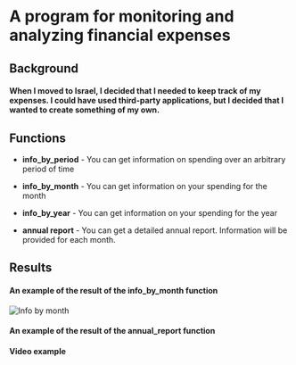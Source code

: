 # A program for monitoring and analyzing financial expenses

## Background
#### When I moved to Israel, I decided that I needed to keep track of my expenses. I could have used third-party applications, but I decided that I wanted to create something of my own.

## Functions
 * **info_by_period** - You can get information on spending over an arbitrary period of time

 * **info_by_month** - You can get information on your spending for the month

 * **info_by_year** - You can get information on your spending for the year

 * **annual report** - You can get a detailed annual report. Information will be provided for each month.


## Results
#### An example of the result of the info_by_month function
![Info by month](https://github.com/user-attachments/assets/51599464-b73f-42e9-ab20-e1c2c97cb800)

#### An example of the result of the annual_report function


#### Video example

